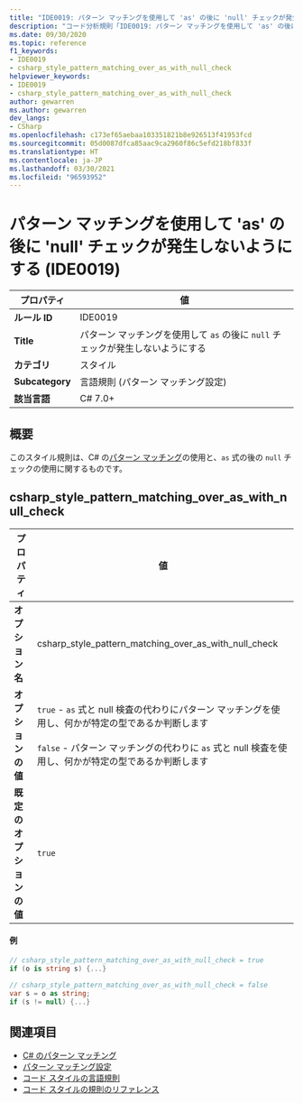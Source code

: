 ```yaml
---
title: "IDE0019: パターン マッチングを使用して 'as' の後に 'null' チェックが発生しないようにする"
description: "コード分析規則「IDE0019: パターン マッチングを使用して 'as' の後に 'null' チェックが発生しないようにする」について"
ms.date: 09/30/2020
ms.topic: reference
f1_keywords:
- IDE0019
- csharp_style_pattern_matching_over_as_with_null_check
helpviewer_keywords:
- IDE0019
- csharp_style_pattern_matching_over_as_with_null_check
author: gewarren
ms.author: gewarren
dev_langs:
- CSharp
ms.openlocfilehash: c173ef65aebaa103351821b8e926513f41953fcd
ms.sourcegitcommit: 05d0087dfca85aac9ca2960f86c5efd218bf833f
ms.translationtype: HT
ms.contentlocale: ja-JP
ms.lasthandoff: 03/30/2021
ms.locfileid: "96593952"
---
```

# <a name="use-pattern-matching-to-avoid-as-followed-by-a-null-check-ide0019"></a>パターン マッチングを使用して 'as' の後に 'null' チェックが発生しないようにする (IDE0019)

|プロパティ|値|
|-|-|
| **ルール ID** | IDE0019 |
| **Title** | パターン マッチングを使用して `as` の後に `null` チェックが発生しないようにする |
| **カテゴリ** | スタイル |
| **Subcategory** | 言語規則 (パターン マッチング設定) |
| **該当言語** | C# 7.0+ |

## <a name="overview"></a>概要

このスタイル規則は、C# の[パターン マッチング](../../../csharp/pattern-matching.md)の使用と、`as` 式の後の `null` チェックの使用に関するものです。

## <a name="csharp_style_pattern_matching_over_as_with_null_check"></a>csharp_style_pattern_matching_over_as_with_null_check

|プロパティ|値|
|-|-|
| **オプション名** | csharp_style_pattern_matching_over_as_with_null_check
| **オプションの値** | `true` - `as` 式と null 検査の代わりにパターン マッチングを使用し、何かが特定の型であるか判断します<br /><br />`false` - パターン マッチングの代わりに `as` 式と null 検査を使用し、何かが特定の型であるか判断します |
| **既定のオプションの値** | `true` |

#### <a name="example"></a>例

```csharp
// csharp_style_pattern_matching_over_as_with_null_check = true
if (o is string s) {...}

// csharp_style_pattern_matching_over_as_with_null_check = false
var s = o as string;
if (s != null) {...}
```

## <a name="see-also"></a>関連項目

- [C# のパターン マッチング](../../../csharp/pattern-matching.md)
- [パターン マッチング設定](pattern-matching-preferences.md)
- [コード スタイルの言語規則](language-rules.md)
- [コード スタイルの規則のリファレンス](index.md)
